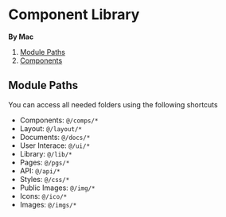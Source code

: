 # Component Library

**By Mac**

1. [Module Paths](#module-paths)
2. [Components](#components)

## Module Paths

You can access all needed folders using the following shortcuts

- Components: `@/comps/*`
- Layout: `@/layout/*`
- Documents: `@/docs/*`
- User Interace: `@/ui/*`
- Library: `@/lib/*`
- Pages: `@/pgs/*`
- API: `@/api/*`
- Styles: `@/css/*`
- Public Images: `@/img/*`
- Icons: `@/ico/*`
- Images: `@/imgs/*`
